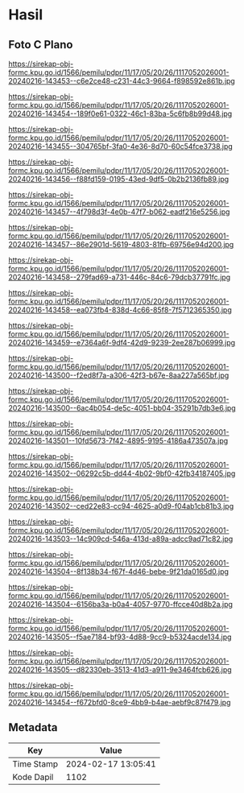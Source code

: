 # Hasil

## Foto C Plano

https://sirekap-obj-formc.kpu.go.id/1566/pemilu/pdpr/11/17/05/20/26/1117052026001-20240216-143453--c6e2ce48-c231-44c3-9664-f898592e861b.jpg

https://sirekap-obj-formc.kpu.go.id/1566/pemilu/pdpr/11/17/05/20/26/1117052026001-20240216-143454--189f0e61-0322-46c1-83ba-5c6fb8b99d48.jpg

https://sirekap-obj-formc.kpu.go.id/1566/pemilu/pdpr/11/17/05/20/26/1117052026001-20240216-143455--304765bf-3fa0-4e36-8d70-60c54fce3738.jpg

https://sirekap-obj-formc.kpu.go.id/1566/pemilu/pdpr/11/17/05/20/26/1117052026001-20240216-143456--f88fd159-0195-43ed-9df5-0b2b2136fb89.jpg

https://sirekap-obj-formc.kpu.go.id/1566/pemilu/pdpr/11/17/05/20/26/1117052026001-20240216-143457--4f798d3f-4e0b-47f7-b062-eadf216e5256.jpg

https://sirekap-obj-formc.kpu.go.id/1566/pemilu/pdpr/11/17/05/20/26/1117052026001-20240216-143457--86e2901d-5619-4803-81fb-69756e94d200.jpg

https://sirekap-obj-formc.kpu.go.id/1566/pemilu/pdpr/11/17/05/20/26/1117052026001-20240216-143458--279fad69-a731-446c-84c6-79dcb37791fc.jpg

https://sirekap-obj-formc.kpu.go.id/1566/pemilu/pdpr/11/17/05/20/26/1117052026001-20240216-143458--ea073fb4-838d-4c66-85f8-7f5712365350.jpg

https://sirekap-obj-formc.kpu.go.id/1566/pemilu/pdpr/11/17/05/20/26/1117052026001-20240216-143459--e7364a6f-9df4-42d9-9239-2ee287b06999.jpg

https://sirekap-obj-formc.kpu.go.id/1566/pemilu/pdpr/11/17/05/20/26/1117052026001-20240216-143500--f2ed8f7a-a306-42f3-b67e-8aa227a565bf.jpg

https://sirekap-obj-formc.kpu.go.id/1566/pemilu/pdpr/11/17/05/20/26/1117052026001-20240216-143500--6ac4b054-de5c-4051-bb04-35291b7db3e6.jpg

https://sirekap-obj-formc.kpu.go.id/1566/pemilu/pdpr/11/17/05/20/26/1117052026001-20240216-143501--10fd5673-7f42-4895-9195-4186a473507a.jpg

https://sirekap-obj-formc.kpu.go.id/1566/pemilu/pdpr/11/17/05/20/26/1117052026001-20240216-143502--06292c5b-dd44-4b02-9bf0-42fb34187405.jpg

https://sirekap-obj-formc.kpu.go.id/1566/pemilu/pdpr/11/17/05/20/26/1117052026001-20240216-143502--ced22e83-cc94-4625-a0d9-f04ab1cb81b3.jpg

https://sirekap-obj-formc.kpu.go.id/1566/pemilu/pdpr/11/17/05/20/26/1117052026001-20240216-143503--14c909cd-546a-413d-a89a-adcc9ad71c82.jpg

https://sirekap-obj-formc.kpu.go.id/1566/pemilu/pdpr/11/17/05/20/26/1117052026001-20240216-143504--8f138b34-f67f-4d46-bebe-9f21da0165d0.jpg

https://sirekap-obj-formc.kpu.go.id/1566/pemilu/pdpr/11/17/05/20/26/1117052026001-20240216-143504--6156ba3a-b0a4-4057-9770-ffcce40d8b2a.jpg

https://sirekap-obj-formc.kpu.go.id/1566/pemilu/pdpr/11/17/05/20/26/1117052026001-20240216-143505--f5ae7184-bf93-4d88-9cc9-b5324acde134.jpg

https://sirekap-obj-formc.kpu.go.id/1566/pemilu/pdpr/11/17/05/20/26/1117052026001-20240216-143505--d82330eb-3513-41d3-a911-9e3464fcb626.jpg

https://sirekap-obj-formc.kpu.go.id/1566/pemilu/pdpr/11/17/05/20/26/1117052026001-20240216-143454--f672bfd0-8ce9-4bb9-b4ae-aebf9c87f479.jpg


## Metadata

| Key        | Value               |
| ---------- | ------------------- |
| Time Stamp | 2024-02-17 13:05:41 |
| Kode Dapil | 1102                |



